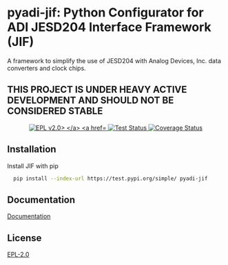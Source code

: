 # pyadi-jif: Python Configurator for ADI JESD204 Interface Framework (JIF)

A framework to simplify the use of JESD204 with Analog Devices, Inc. data converters and clock chips.

## THIS PROJECT IS UNDER HEAVY ACTIVE DEVELOPMENT AND SHOULD NOT BE CONSIDERED STABLE

<p align="center">

<a href="https://opensource.org/licenses/">
<img src="https://img.shields.io/badge/License-EPL%20v2-blue.svg" alt="EPL v2.0>
</a>
    
<a href="https://github.com/analogdevicesinc/pyadi-jif/actions/workflows/tests.yml">
<img src="https://github.com/analogdevicesinc/pyadi-jif/actions/workflows/tests.yml/badge.svg" alt="Test Status">
</a>

<a href="https://codecov.io/gh/analogdevicesinc/pyadi-jif">
<img src="https://codecov.io/gh/analogdevicesinc/pyadi-jif/branch/main/graph/badge.svg?token=WVSRCSXFWL" alt="Coverage Status">
</a>
</p> 
  
## Installation 

Install JIF with pip

```bash 
  pip install --index-url https://test.pypi.org/simple/ pyadi-jif
```


## Documentation

[Documentation](https://analogdevicesinc.github.io/pyadi-jif/master/)

  
## License

[EPL-2.0](https://www.eclipse.org/legal/epl-2.0/)
